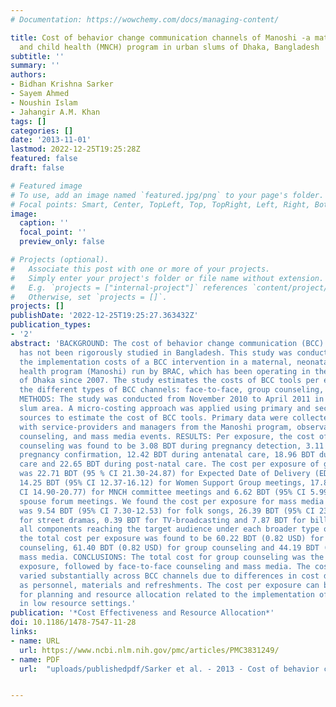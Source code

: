 ```yaml
---
# Documentation: https://wowchemy.com/docs/managing-content/

title: Cost of behavior change communication channels of Manoshi -a maternal, neonatal
  and child health (MNCH) program in urban slums of Dhaka, Bangladesh
subtitle: ''
summary: ''
authors:
- Bidhan Krishna Sarker
- Sayem Ahmed
- Noushin Islam
- Jahangir A.M. Khan
tags: []
categories: []
date: '2013-11-01'
lastmod: 2022-12-25T19:25:28Z
featured: false
draft: false

# Featured image
# To use, add an image named `featured.jpg/png` to your page's folder.
# Focal points: Smart, Center, TopLeft, Top, TopRight, Left, Right, BottomLeft, Bottom, BottomRight.
image:
  caption: ''
  focal_point: ''
  preview_only: false

# Projects (optional).
#   Associate this post with one or more of your projects.
#   Simply enter your project's folder or file name without extension.
#   E.g. `projects = ["internal-project"]` references `content/project/deep-learning/index.md`.
#   Otherwise, set `projects = []`.
projects: []
publishDate: '2022-12-25T19:25:27.363432Z'
publication_types:
- '2'
abstract: 'BACKGROUND: The cost of behavior change communication (BCC) interventions
  has not been rigorously studied in Bangladesh. This study was conducted to assess
  the implementation costs of a BCC intervention in a maternal, neonatal and child
  health program (Manoshi) run by BRAC, which has been operating in the urban slums
  of Dhaka since 2007. The study estimates the costs of BCC tools per exposure among
  the different types of BCC channels: face-to-face, group counseling, and mass media.
  METHODS: The study was conducted from November 2010 to April 2011 in the Dhaka urban
  slum area. A micro-costing approach was applied using primary and secondary data
  sources to estimate the cost of BCC tools. Primary data were collected through interviews
  with service-providers and managers from the Manoshi program, observations of group
  counseling, and mass media events. RESULTS: Per exposure, the cost of face-to-face
  counseling was found to be 3.08 BDT during pregnancy detection, 3.11 BDT during
  pregnancy confirmation, 12.42 BDT during antenatal care, 18.96 BDT during delivery
  care and 22.65 BDT during post-natal care. The cost per exposure of group counseling
  was 22.71 BDT (95 % CI 21.30-24.87) for Expected Date of Delivery (EDD) meetings,
  14.25 BDT (95% CI 12.37-16.12) for Women Support Group meetings, 17.83 BDT (95%
  CI 14.90-20.77) for MNCH committee meetings and 6.62 BDT (95% CI 5.99-7.26) for
  spouse forum meetings. We found the cost per exposure for mass media interventions
  was 9.54 BDT (95% CI 7.30-12.53) for folk songs, 26.39 BDT (95% CI 23.26-32.56)
  for street dramas, 0.39 BDT for TV-broadcasting and 7.87 BDT for billboards. Considering
  all components reaching the target audience under each broader type of channel,
  the total cost per exposure was found to be 60.22 BDT (0.82 USD) for face-to-face
  counseling, 61.40 BDT (0.82 USD) for group counseling and 44.19 BDT (0.61 USD) for
  mass media. CONCLUSIONS: The total cost for group counseling was the highest per
  exposure, followed by face-to-face counseling and mass media. The cost per exposure
  varied substantially across BCC channels due to differences in cost drivers such
  as personnel, materials and refreshments. The cost per exposure can be valuable
  for planning and resource allocation related to the implementation of BCC interventions
  in low resource settings.'
publication: '*Cost Effectiveness and Resource Allocation*'
doi: 10.1186/1478-7547-11-28
links:
- name: URL
  url: https://www.ncbi.nlm.nih.gov/pmc/articles/PMC3831249/
- name: PDF
  url:  "uploads/publishedpdf/Sarker et al. - 2013 - Cost of behavior change communication channels of Manoshi -a maternal, neonatal and child health (MNCH) program i-annotated.pdf"  


---
```

